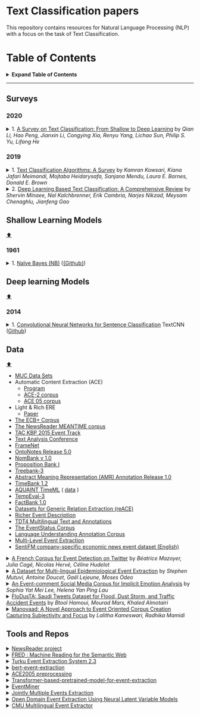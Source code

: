 # Text Classification papers

This repository contains resources for Natural Language Processing (NLP) with a focus on the task of Text Classification.

# Table of Contents

<details>

<summary><b>Expand Table of Contents</b></summary><blockquote><p align="justify">

- [Surveys](#Surveys)
- [Shallow Learning Models](#Shallow Learning Models)
- [Deep Learning models](#Deep Learning models)
- [Datasets](#Datasets)
- [Tools and Repos](#tools-and-repos)
</p></blockquote></details>

---


## Surveys


### 2020


<details>
<summary>1. <a href="https://arxiv.org/pdf/2008.00364.pdf">A Survey on Text Classification: From Shallow to Deep Learning</a> by<i> Qian Li, Hao Peng, Jianxin Li, Congying Xia, Renyu Yang, Lichao Sun, Philip S. Yu, Lifang He
</i></summary><blockquote><p align="justify">
Text classification is the most fundamental and essential task in natural language processing. The last decade has seen a surge of research in this area due to the unprecedented success of deep learning. Numerous methods, datasets, and evaluation metrics have been proposed in the literature, raising the need for a comprehensive and updated survey. This paper fills the gap by reviewing the state of the art approaches from 1961 to 2020, focusing on models from shallow to deep learning. We create a taxonomy for text classification according to the text involved and the models used for feature extraction and classification. We then discuss each of these categories in detail, dealing with both the technical developments and benchmark datasets that support tests of predictions. A comprehensive comparison between different techniques, as well as identifying the pros and cons of various evaluation metrics are also provided in this survey. Finally, we conclude by summarizing key implications, future research directions, and the challenges facing the research area.
</p></blockquote></details>

### 2019


<details>
<summary>1. <a href="https://arxiv.org/pdf/1904.08067.pdf">Text Classification Algorithms: A Survey</a> by<i> Kamran Kowsari, Kiana Jafari Meimandi, Mojtaba Heidarysafa, Sanjana Mendu, Laura E. Barnes, Donald E. Brown 
</i></summary><blockquote><p align="justify">
In recent years, there has been an exponential growth in the number of complex documents and texts that require a deeper understanding of machine learning methods to be able to accurately classify texts in many applications. Many machine learning approaches have achieved surpassing results in natural language processing. The success of these learning algorithms relies on their capacity to understand complex models and non-linear relationships within data. However, finding suitable structures, architectures, and techniques for text classification is a challenge for researchers. In this paper, a brief overview of text classification algorithms is discussed. This overview covers different text feature extractions, dimensionality reduction methods, existing algorithms and techniques, and evaluations methods. Finally, the limitations of each technique and their application in the real-world problem are discussed.
</p></blockquote></details>



<details>
<summary>2. <a href="https://arxiv.org/pdf/2004.03705.pdf">Deep Learning Based Text Classification: A Comprehensive Review</a> by<i> Shervin Minaee, Nal Kalchbrenner, Erik Cambria, Narjes Nikzad, Meysam Chenaghlu, Jianfeng Gao </i></summary><blockquote><p align="justify">
Deep learning based models have surpassed classical machine learning based approaches in various text classification tasks, including sentiment analysis, news categorization, question answering, and natural language inference. In this work, we provide a detailed review of more than 150 deep learning based models for text classification developed in recent years, and discuss their technical contributions, similarities, and strengths. We also provide a summary of more than 40 popular datasets widely used for text classification. Finally, we provide a quantitative analysis of the performance of different deep learning models on popular benchmarks, and discuss future research directions.
</p></blockquote></details>



## Shallow Learning Models
[:arrow_up:](#table-of-contents)
### 1961 

<details>
<summary>1. <a href="https://dl.acm.org/doi/10.1145/321075.321084">Naïve Bayes (NB)</a> (<a href="https://github.com/Gunjitbedi/Text-Classification">{Github}</a>) </summary><blockquote><p align="justify">
</p></blockquote></details>


## Deep learning Models
[:arrow_up:](#table-of-contents)
### 2014



<details>
<summary>1. <a href="https://www.aclweb.org/anthology/D14-1181.pdf">Convolutional Neural Networks for Sentence Classification</a> TextCNN (<a href="https://github.com/alexander-rakhlin/CNN-for-Sentence-Classification-in-Keras">Github</a>)</summary><blockquote><p align="justify">
</p></blockquote></details>



## Data
[:arrow_up:](#table-of-contents)

* <a href="https://www-nlpir.nist.gov/related_projects/muc/muc_data/muc_data_index.html">MUC Data Sets</a>
* Automatic Content Extraction (ACE) 
	* <a href="https://www.ldc.upenn.edu/collaborations/past-projects/ace">Program</a>
	* <a href="https://catalog.ldc.upenn.edu/LDC2003T11">ACE-2 corpus</a>
	* <a href="https://catalog.ldc.upenn.edu/LDC2006T06">ACE 05 corpus</a>
* Light & Rich ERE
	* <a href="http://www.aclweb.org/old_anthology/W/W15/W15-0812.pdf">Paper</a> 
* <a href="http://www.newsreader-project.eu/results/data/the-ecb-corpus/">The ECB+ Corpus</a>
* <a href="http://www.newsreader-project.eu/results/data/wikinews/">The NewsReader MEANTIME corpus</a>
* <a href="https://tac.nist.gov//2015/KBP/Event/index.html">TAC KBP 2015 Event Track</a>
* <a href="https://tac.nist.gov/">Text Analysis Conference</a>
* <a href="https://framenet.icsi.berkeley.edu/fndrupal/">FrameNet</a>
* <a href="https://catalog.ldc.upenn.edu/LDC2013T19">OntoNotes Release 5.0</a>
* <a href="https://catalog.ldc.upenn.edu/LDC2008T23">NomBank v 1.0</a>
* <a href="https://catalog.ldc.upenn.edu/LDC2004T14">Proposition Bank I</a>
* <a href="https://catalog.ldc.upenn.edu/LDC99T42">Treebank-3</a>
* <a href="https://catalog.ldc.upenn.edu/LDC2014T12">Abstract Meaning Representation (AMR) Annotation Release 1.0</a>
* <a href="https://catalog.ldc.upenn.edu/LDC2006T08">TimeBank 1.2</a>
* <a href="http://universal.elra.info/product_info.php?cPath=42_43&products_id=2333">AQUAINT TimeML</a>  ( <a href="https://github.com/cnorthwood/ternip/tree/master/sample_data/aquaint_timeml_1.0">data</a> )
* <a href="https://www.cs.york.ac.uk/semeval-2013/task1/index.html">TempEval-3</a>
* <a href="https://catalog.ldc.upenn.edu/LDC2009T23">FactBank 1.0</a>
* <a href="https://catalog.ldc.upenn.edu/LDC2011T08">Datasets for Generic Relation Extraction (reACE)</a>
* <a href="https://catalog.ldc.upenn.edu/LDC2016T23">Richer Event Description</a>
* <a href="https://catalog.ldc.upenn.edu/LDC2005T16">TDT4 Multilingual Text and Annotations</a>
* <a href="https://catalog.ldc.upenn.edu/LDC2017T09">The EventStatus Corpus</a>
* <a href="https://catalog.ldc.upenn.edu/LDC2009T10">Language Understanding Annotation Corpus</a>
* <a href="http://nactem.ac.uk/MLEE/">Multi-Level Event Extraction </a>
* <a href="https://osf.io/enu2k/">SentiFM company-specific economic news event dataset (English)</a>
<details><summary><a href="https://www.aclweb.org/anthology/2020.lrec-1.763/">A French Corpus for Event Detection on Twitter</a> by<i> Béatrice Mazoyer, Julia Cagé, Nicolas Hervé, Céline Hudelot </i></summary><blockquote><p align="justify">
We present Event2018, a corpus annotated for event detection tasks, consisting of 38 million tweets in French (retweets excluded) including more than 130,000 tweets manually annotated by three annotators as related or unrelated to a given event. The 243 events were selected both from press articles and from subjects trending on Twitter during the annotation period (July to August 2018). In total, more than 95,000 tweets were annotated as related to one of the selected events. We also provide the titles and URLs of 15,500 news articles automatically detected as related to these events. In addition to this corpus, we detail the results of our event detection experiments on both this dataset and another publicly available dataset of tweets in English. We ran extensive tests with different types of text embeddings and a standard Topic Detection and Tracking algorithm, and detail our evaluation method. We show that tf-idf vectors allow the best performance for this task on both corpora. These results are intended to serve as a baseline for researchers wishing to test their own event detection systems on our corpus.
</p></blockquote></details>

<details><summary><a href="https://www.aclweb.org/anthology/2020.lrec-1.509/">A Dataset for Multi-lingual Epidemiological Event Extraction</a> by<i> Stephen Mutuvi, Antoine Doucet, Gaël Lejeune, Moses Odeo </i></summary><blockquote><p align="justify">
This paper proposes a corpus for the development and evaluation of tools and techniques for identifying emerging infectious disease threats in online news text. The corpus can not only be used for information extraction, but also for other natural language processing (NLP) tasks such as text classification. We make use of articles published on the Program for Monitoring Emerging Diseases (ProMED) platform, which provides current information about outbreaks of infectious diseases globally. Among the key pieces of information present in the articles is the uniform resource locator (URL) to the online news sources where the outbreaks were originally reported. We detail the procedure followed to build the dataset, which includes leveraging the source URLs to retrieve the news reports and subsequently pre-processing the retrieved documents. We also report on experimental results of event extraction on the dataset using the Data Analysis for Information Extraction in any Language(DAnIEL) system. DAnIEL is a multilingual news surveillance system that leverages unique attributes associated with news reporting to extract events: repetition and saliency. The system has wide geographical and language coverage, including low-resource languages. In addition, we compare different classification approaches in terms of their ability to differentiate between epidemic-related and unrelated news articles that constitute the corpus.
</p></blockquote></details>

<details><summary><a href="https://www.aclweb.org/anthology/2020.lrec-1.203/">An Event-comment Social Media Corpus for Implicit Emotion Analysis</a> by<i> Sophia Yat Mei Lee, Helena Yan Ping Lau </i></summary><blockquote><p align="justify">
The classification of implicit emotions in text has always been a great challenge to emotion processing. Even though the majority of emotion expressed implicitly, most previous attempts at emotions have focused on the examination of explicit emotions. The poor performance of existing emotion identification and classification models can partly be attributed to the disregard of implicit emotions. In view of this, this paper presents the development of a Chinese event-comment social media emotion corpus. The corpus deals with both explicit and implicit emotions with more emphasis being placed on the implicit ones. This paper specifically describes the data collection and annotation of the corpus. An annotation scheme has been proposed for the annotation of emotion-related information including the emotion type, the emotion cause, the emotion reaction, the use of rhetorical question, the opinion target (i.e. the semantic role in an event that triggers an emotion), etc. Corpus data shows that the annotated items are of great value to the identification of implicit emotions. We believe that the corpus will be a useful resource for both explicit and implicit emotion classification and detection as well as event classification.
</p></blockquote></details>

<details><summary><a href="https://www.aclweb.org/anthology/2020.lrec-1.174/">FloDusTA: Saudi Tweets Dataset for Flood, Dust Storm, and Traffic Accident Events</a> by<i> Btool Hamoui, Mourad Mars, Khaled Almotairi </i></summary><blockquote><p align="justify">
The rise of social media platforms makes it a valuable information source of recent events and users’ perspective towards them. Twitter has been one of the most important communication platforms in recent years. Event detection, one of the information extraction aspects, involves identifying specified types of events in the text. Detecting events from tweets can help to predict real-world events precisely. A serious challenge that faces Arabic event detection is the lack of Arabic datasets that can be exploited in detecting events. This paper will describe FloDusTA, which is a dataset of tweets that we have built for the purpose of developing an event detection system. The dataset contains tweets written in both Modern Standard Arabic and Saudi dialect. The process of building the dataset starting from tweets collection to annotation by human annotators will be present. The tweets are labeled with four labels: flood, dust storm, traffic accident, and non-event. The dataset was tested for classification and the result was strongly encouraging.
</p></blockquote></details>

<details><summary><a href="https://www.aclweb.org/anthology/2020.lrec-1.609/">Manovaad: A Novel Approach to Event Oriented Corpus Creation Capturing Subjectivity and Focus</a> by<i> Lalitha Kameswari, Radhika Mamidi </i></summary><blockquote><p align="justify">
In today’s era of globalisation, the increased outreach for every event across the world has been leading to conflicting opinions, arguments and disagreements, often reflected in print media and online social platforms. It is necessary to distinguish factual observations from personal judgements in news, as subjectivity in reporting can influence the audience’s perception of reality. Several studies conducted on the different styles of reporting in journalism are essential in understanding phenomena such as media bias and multiple interpretations of the same event. This domain finds applications in fields such as Media Studies, Discourse Analysis, Information Extraction, Sentiment Analysis, and Opinion Mining. We present an event corpus Manovaad-v1.0 consisting of 1035 news articles corresponding to 65 events from 3 levels of newspapers viz., Local, National, and International levels. Using this novel format, we correlate the trends in the degree of subjectivity with the geographical closeness of reporting using a Bi-RNN model. We also analyse the role of background and focus in event reporting and capture the focus shift patterns within a global discourse structure for an event. We do this across different levels of reporting and compare the results with the existing work on discourse processing.
</p></blockquote></details>

## Tools and Repos

<details>
<summary> <a href="http://www.newsreader-project.eu/results/software/">NewsReader project</a></summary><blockquote><p align="justify">
On this page, you can find the different software modules developed by the NewsReader project. The easiest setup is provided by the virtual machine package that contains the complete pipelines. For those interested in trying out different parts of the pipelines, all separate modules are listed below as well. Please note that the pipelines take NAF files as input, for which we have made available Java and Python libraries.

With each module, we specify who developed it. The quickest way to get help with a module is to contact that person. If a publication is associated with a module, it will be specified on the module’s page.
</p></blockquote></details>


<details>
<summary><a href="http://wit.istc.cnr.it/stlab-tools/fred/">FRED : Machine Reading for the Semantic Web </a></summary><blockquote><p align="justify">
FRED is a machine reader for the Semantic Web: it is able to parse natural language text in 48 different languages and transform it to linked data. It is implemented in Python and available as REST service and as a Python library suite [fredlib]. FRED background theories are: Combinatory Categorial Grammar [C&C], Discourse Representation Theory [DRT, Boxer], Frame Semantics [Fillmore 1976] and Ontology Design Patterns [Ontology Handbook]. FRED leverages Natural Language Processing components for performing Named Entity Resolution [Stanbol, TagMe], Coreference Resolution [CoreNLP], and Word Sense Disambiguation [Boxer, IMS]. All FRED graphs include textual annotations and represent textual segmentation, expressed by means of EARMARK and NIF.
</p></blockquote></details>

<details>
<summary><a href="https://github.com/jbjorne/TEES">Turku Event Extraction System 2.3</a></summary><blockquote><p align="justify">
Turku Event Extraction System (TEES) is a free and open source natural language processing system developed for the extraction of events and relations from  biomedical text. It is written mostly in Python, and should work in generic Unix/Linux environments.
</p></blockquote></details>

<details>
<summary><a href="https://github.com/nlpcl-lab/bert-event-extraction">bert-event-extraction</a></summary><blockquote><p align="justify">
Pytorch Solution of Event Extraction Task using BERT on ACE 2005 corpus
</p></blockquote></details>

<details>
<summary><a href="https://github.com/nlpcl-lab/ace2005-preprocessing">ACE2005 preprocessing</a></summary><blockquote><p align="justify">
This is a simple code for preprocessing ACE 2005 corpus for Event Extraction task.
</p></blockquote></details>

<details>
<summary><a href="https://github.com/Hanlard/Transformer-based-pretrained-model-for-event-extraction">Transformer-based-pretrained-model-for-event-extraction</a></summary><blockquote><p align="justify">
Pre-trained language models such as BERT / OpenAI-GPT2 / ALBERT / XLM / Roberta / XLNet / Ctrl / DistilBert / TransfoXL are used to perform event extraction tasks on the ace2005 dataset.
</p></blockquote></details>

<details>
<summary><a href="https://github.com/hltcoe/EventMiner">EventMiner</a></summary><blockquote><p align="justify">
EventMiner aims to serve, primarily, as an interface to various NLP analytics to extract event information from text. This project is setup with a REST frontend interface, which accepts text input, that is then further passed via a RabbitMQ messaging queue to various analytics as appropriate. The project is comprised of Docker containers, with orchestration handled by docker-compose. This, combined with RabbitMQ as the messaging layer, allows for clean definitions of interactions between services and minimal setup for the end user.
</p></blockquote></details>

<details>
<summary><a href="https://github.com/lx865712528/EMNLP2018-JMEE">Jointly Multiple Events Extraction</a></summary><blockquote><p align="justify">
This is the code of the Jointly Multiple Events Extraction (JMEE) in our EMNLP 2018 paper.
</p></blockquote></details>

<details>
<summary><a href="https://github.com/lx865712528/ACL2019-ODEE">Open Domain Event Extraction Using Neural Latent Variable Models</a></summary><blockquote><p align="justify">
This is the python3 code for the paper "Open Domain Event Extraction Using Neural Latent Variable Models" in ACL 2019.
</p></blockquote></details>

<details>
<summary><a href="https://github.com/ahsi/Multilingual_Event_Extraction">CMU Multilingual Event Extractor</a></summary><blockquote><p align="justify">
Python code to run ACE-style event extraction on English, Chinese, or Spanish texts 
</p></blockquote></details>
